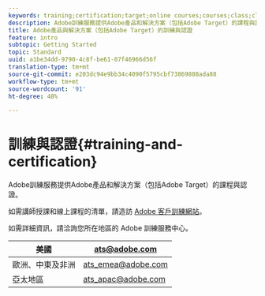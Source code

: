 ```yaml
---
keywords: training;certification;target;online courses;courses;class;classes
description: Adobe訓練服務提供Adobe產品和解決方案（包括Adobe Target）的課程與認證。
title: Adobe產品與解決方案（包括Adobe Target）的訓練與認證
feature: intro
subtopic: Getting Started
topic: Standard
uuid: a1be34dd-9790-4c8f-be61-07f46966d56f
translation-type: tm+mt
source-git-commit: e203dc94e9bb34c4090f5795cbf73869808ada88
workflow-type: tm+mt
source-wordcount: '91'
ht-degree: 48%

---
```



# 訓練與認證{#training-and-certification}

Adobe訓練服務提供Adobe產品和解決方案（包括Adobe Target）的課程與認證。

如需講師授課和線上課程的清單，請造訪 [Adobe 客戶訓練網站](https://training.adobe.com/training/courses.html#solution=adobeTarget)。

如需詳細資訊，請洽詢您所在地區的 Adobe 訓練服務中心。

| 美國 | [ats@adobe.com](mailto:ats@adobe.com) |
|---|---|
| 歐洲、中東及非洲 | [ats_emea@adobe.com](mailto:ats_emea@adobe.com) |
| 亞太地區 | [ats_apac@adobe.com](mailto:ats_apac@adobe.com) |

